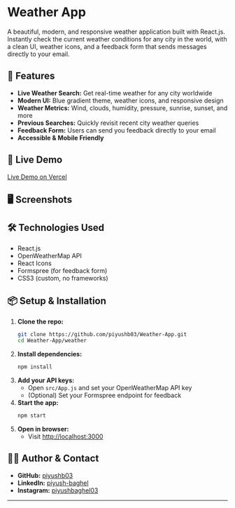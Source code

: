 # Weather App

A beautiful, modern, and responsive weather application built with React.js. Instantly check the current weather conditions for any city in the world, with a clean UI, weather icons, and a feedback form that sends messages directly to your email.

## 🌟 Features
- **Live Weather Search:** Get real-time weather for any city worldwide
- **Modern UI:** Blue gradient theme, weather icons, and responsive design
- **Weather Metrics:** Wind, clouds, humidity, pressure, sunrise, sunset, and more
- **Previous Searches:** Quickly revisit recent city weather queries
- **Feedback Form:** Users can send you feedback directly to your email
- **Accessible & Mobile Friendly**

## 🚀 Live Demo
[Live Demo on Vercel](https://your-vercel-demo-url.vercel.app) 

## 🖥️ Screenshots


## 🛠️ Technologies Used
- React.js
- OpenWeatherMap API
- React Icons
- Formspree (for feedback form)
- CSS3 (custom, no frameworks)

## 📦 Setup & Installation
1. **Clone the repo:**
   ```bash
   git clone https://github.com/piyushb03/Weather-App.git
   cd Weather-App/weather
   ```
2. **Install dependencies:**
   ```bash
   npm install
   ```
3. **Add your API keys:**
   - Open `src/App.js` and set your OpenWeatherMap API key
   - (Optional) Set your Formspree endpoint for feedback
4. **Start the app:**
   ```bash
   npm start
   ```
5. **Open in browser:**
   - Visit [http://localhost:3000](http://localhost:3000)

## 🙋‍♂️ Author & Contact
- **GitHub:** [piyushb03](https://github.com/piyushb03)
- **LinkedIn:** [piyush-baghel](https://linkedin.com/in/piyush-baghel)
- **Instagram:** [piyushbaghel03](https://instagram.com/piyushbaghel03)

---
 